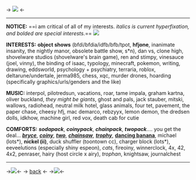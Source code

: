 -> ![](https://cdn.discordapp.com/attachments/412451787820236803/1001377148730347520/ezgif-5-326be2808f.gif) <-

***
**NOTICE:** ==i am critical of all of my interests. *italics is current hyperfixation, and bolded are special interests.*== ![](https://cdn.discordapp.com/attachments/956409871547400192/1077814971347517520/45b914a2.gif)

**INTERESTS:** **object shows** (bfdi/bfdia/idfb/bfb/tpot, **hfjone**, inanimate insanity, the nightly manor, obsolete battle show, s\*n), dan vs, clone high, shovelware studios (shovelware's brain game), ren and stimpy, vinesauce (joel, vinny), the binding of isaac, typology, minecraft, pokemon, writing, drawing, eddsworld, psychology + psychiatry, terraria, roblox, deltarune/undertale, jerma985, chess, xqc, murder drones, hoarding (specifically graphics/urls/genders and the like)


**MUSIC:** interpol, pilotredsun, vacations, roar, tame impala, graham kartna, oliver buckland, *they might be giants*, ghost and pals, jack stauber, mitski, wallows, radiohead, neutral milk hotel, glass animals, four tet, pavement, the paper chase, cheesy hfj, mac demarco, rebzyyx, lemon demon, the dredsen dolls, idkhow, machine girl, red vox, death cab for cutie

**COMFORTS:** ***sodapack***, ***coinypack***, ***chainpack***, ***twopack***.... you get the deal... [***bryce***](https://hfjone.fandom.com/wiki/Soda_Bottle), [***coiny***](https://battlefordreamisland.fandom.com/wiki/Coiny), [***two***](https://battlefordreamisland.fandom.com/wiki/Two), [***chainsaw***](https://paper-puppets-take-2.fandom.com/wiki/Chainsaw), [***trophy***](https://inanimateinsanity.fandom.com/wiki/Trophy), [**dancing banana**](https://sexypedia.fandom.com/wiki/Dancing_Banana), michael (lots\*), **nickel (ii)**, duck shuffler (toontown cc), charger block (lots\*), eeveelutions (especially shiny espeon), *cats*, fireoiny, winnerclock, 4x, 42, 4x2, penraser, hairy (host circle x airy), *trophan*, knightsaw, journalchest

 ***
->![](https://cdn.discordapp.com/attachments/412451787820236803/1001367459535802518/have_you_ever_had_a_gay_thought.png)<-
-> [back](https://rentry.co/sodabottle) <-
->![](https://cdn.discordapp.com/attachments/412451787820236803/1077813444109148261/coolness.png)<-